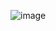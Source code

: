 ![image](https://user-images.githubusercontent.com/62060867/133321408-144fece9-f87f-4bdd-8931-93755132e8bd.png)
